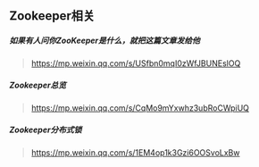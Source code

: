 ## Zookeeper相关
##### 如果有人问你ZooKeeper是什么，就把这篇文章发给他
>https://mp.weixin.qq.com/s/USfbn0mqI0zWfJBUNEslOQ
##### Zookeeper总览
>https://mp.weixin.qq.com/s/CqMo9mYxwhz3ubRoCWpiUQ
##### Zookeeper分布式锁
>https://mp.weixin.qq.com/s/1EM4op1k3Gzi6OOSvoLxBw
